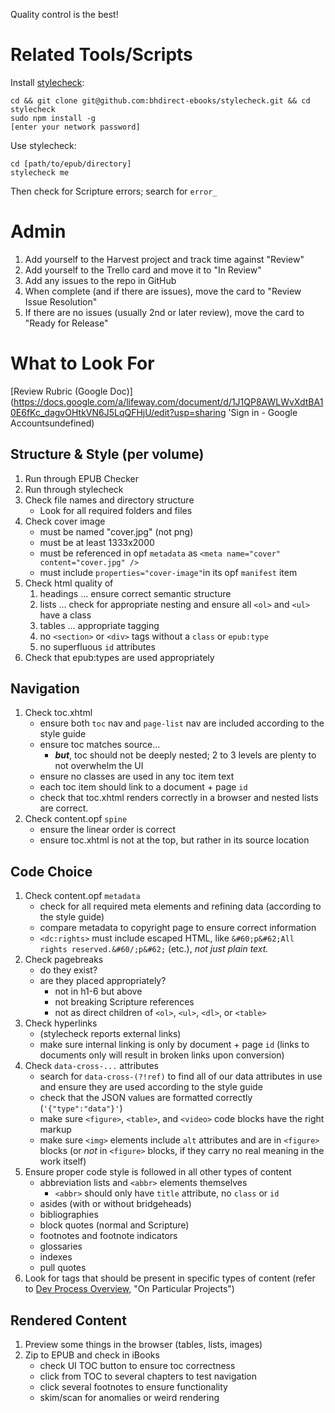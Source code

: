 Quality control is the best!

# Related Tools/Scripts

Install [stylecheck](https://github.com/bhdirect-ebooks/stylecheck):

    cd && git clone git@github.com:bhdirect-ebooks/stylecheck.git && cd stylecheck
    sudo npm install -g
    [enter your network password]

Use stylecheck:

    cd [path/to/epub/directory]
    stylecheck me

Then check for Scripture errors; search for `error_`

# Admin

1. Add yourself to the Harvest project and track time against "Review"
2. Add yourself to the Trello card and move it to "In Review"
3. Add any issues to the repo in GitHub
4. When complete (and if there are issues), move the card to "Review Issue Resolution"
5. If there are no issues (usually 2nd or later review), move the card to "Ready for Release"

# What to Look For

[Review Rubric (Google Doc)](https://docs.google.com/a/lifeway.com/document/d/1J1QP8AWLWvXdtBA10E6fKc_dagvOHtkVN6J5LqQFHjU/edit?usp=sharing 'Sign in - Google Accountsundefined)

## Structure & Style (per volume)

1. Run through EPUB Checker
2. Run through stylecheck
3. Check file names and directory structure
   * Look for all required folders and files
4. Check cover image
   * must be named "cover.jpg" (not png)
   * must be at least 1333x2000
   * must be referenced in opf `metadata` as `<meta name="cover" content="cover.jpg" />`
   * must include `properties="cover-image"`in its opf `manifest` item
5. Check html quality of
   1. headings ... ensure correct semantic structure
   2. lists ... check for appropriate nesting and ensure all `<ol>` and `<ul>` have a class
   3. tables ... appropriate tagging
   4. no `<section>` or `<div>` tags without a `class` or `epub:type`
   5. no superfluous `id` attributes
6. Check that epub:types are used appropriately

## Navigation

1. Check toc.xhtml
   * ensure both `toc` nav and `page-list` nav are included according to the style guide
   * ensure toc matches source...
     * ***but***, toc should not be deeply nested; 2 to 3 levels are plenty to not overwhelm the UI
   * ensure no classes are used in any toc item text
   * each toc item should link to a document + page `id`
   * check that toc.xhtml renders correctly in a browser and nested lists are correct.
2. Check content.opf `spine`
   * ensure the linear order is correct
   * ensure toc.xhtml is not at the top, but rather in its source location

## Code Choice

1. Check content.opf `metadata`
   * check for all required meta elements and refining data (according to the style guide)
   * compare metadata to copyright page to ensure correct information
   * `<dc:rights>` must include escaped HTML, like `&#60;p&#62;All rights reserved.&#60/;p&#62;` (etc.), *not just plain text.*
2. Check pagebreaks
   * do they exist?
   * are they placed appropriately?
     * not in h1-6 but above
     * not breaking Scripture references
     * not as direct children of `<ol>`, `<ul>`, `<dl>`, or `<table>`
3. Check hyperlinks
   * (stylecheck reports external links)
   * make sure internal linking is only by document + page `id` (links to documents only will result in broken links upon conversion)
4. Check `data-cross-...` attributes
   * search for `data-cross-(?!ref)` to find all of our data attributes in use and ensure they are used according to the style guide
   * check that the JSON values are formatted correctly (`'{"type":"data"}'`)
   * make sure `<figure>`, `<table>`, and `<video>` code blocks have the right markup
   * make sure `<img>` elements include `alt` attributes and are in `<figure>` blocks (or *not* in `<figure>` blocks, if they carry no real meaning in the work itself)
5. Ensure proper code style is followed in all other types of content
   * abbreviation lists and `<abbr>` elements themselves
     * `<abbr>` should only have `title` attribute, no `class` or `id`
   * asides (with or without bridgeheads)
   * bibliographies
   * block quotes (normal and Scripture)
   * footnotes and footnote indicators
   * glossaries
   * indexes
   * pull quotes
6. Look for tags that should be present in specific types of content (refer to [Dev Process Overview](https://app.nuclino.com/teams/13:24051/documents/a033da7f-f6fa-4a11-9ce5-b1cce71f85ae), "On Particular Projects")

## Rendered Content

1. Preview some things in the browser (tables, lists, images)
2. Zip to EPUB and check in iBooks
   * check UI TOC button to ensure toc correctness
   * click from TOC to several chapters to test navigation
   * click several footnotes to ensure functionality
   * skim/scan for anomalies or weird rendering